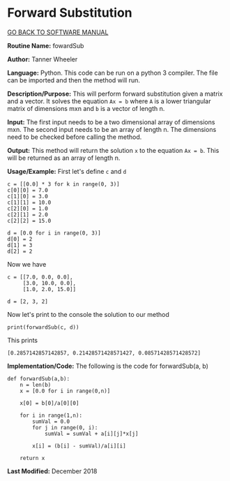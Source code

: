 # Forward Substitution

[GO BACK TO SOFTWARE MANUAL](https://tannerwheeler.github.io/math4610/softwareManual/softwareManual)

**Routine Name:** fowardSub

**Author:** Tanner Wheeler

**Language:** Python. This code can be run on a python 3 compiler. The file can be imported and then the method will run.

**Description/Purpose:** This will perform forward substitution given a matrix and a vector.  It solves the equation `Ax = b` where `A` is a lower triangular matrix of dimensions mxn and `b` is a vector of length n.

**Input:** The first input needs to be a two dimensional array of dimensions mxn.  The second input needs to be an array of length n.  The dimensions need to be checked before calling the method.

**Output:** This method will return the solution `x` to the equation `Ax = b`.  This will be returned as an array of length n.

**Usage/Example:**
First let's define `c` and `d`
```
c = [[0.0] * 3 for k in range(0, 3)]
c[0][0] = 7.0
c[1][0] = 3.0
c[1][1] = 10.0
c[2][0] = 1.0
c[2][1] = 2.0
c[2][2] = 15.0

d = [0.0 for i in range(0, 3)]
d[0] = 2
d[1] = 3
d[2] = 2
```
Now we have
```
c = [[7.0, 0.0, 0.0],
     [3.0, 10.0, 0.0],
     [1.0, 2.0, 15.0]]

d = [2, 3, 2]
```
Now let's print to the console the solution to our method
```
print(forwardSub(c, d))
```
This prints
```
[0.2857142857142857, 0.21428571428571427, 0.08571428571428572]
```


**Implementation/Code:** The following is the code for forwardSub(a, b)
```
def forwardSub(a,b):
    n = len(b)
    x = [0.0 for i in range(0,n)]
    
    x[0] = b[0]/a[0][0]
    
    for i in range(1,n):
        sumVal = 0.0
        for j in range(0, i):
            sumVal = sumVal + a[i][j]*x[j]
        
        x[i] = (b[i] - sumVal)/a[i][i]
    
    return x
```

**Last Modified:** December 2018

